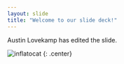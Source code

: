 ```yaml
---
layout: slide
title: "Welcome to our slide deck!"
---
```


Austin Lovekamp has edited the slide.

![inflatocat](https://octodex.github.com/images/inflatocat.png)
{: .center}
